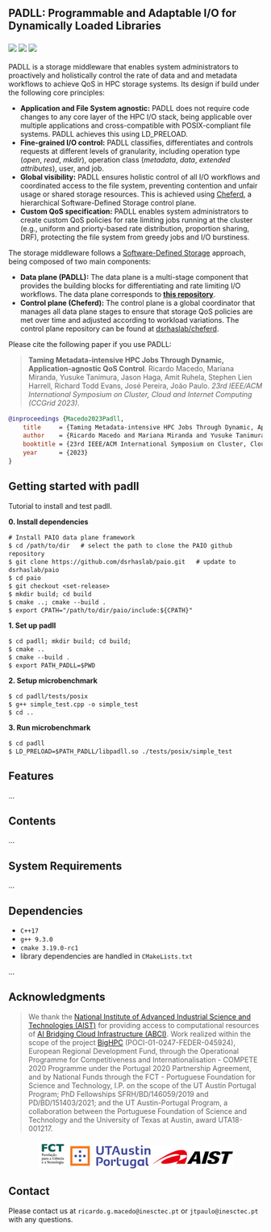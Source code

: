 ## PADLL: Programmable and Adaptable I/O for Dynamically Loaded Libraries

<h3 align="left">
  <!-- logo as of current commit -->
  <img src="https://img.shields.io/badge/C++-17-yellow.svg?style=flat&logo=c%2B%2B" />
  <img src="https://img.shields.io/badge/status-research%20prototype-green.svg" />
  <a href="https://opensource.org/licenses/BSD-3-Clause">
    <img src="https://img.shields.io/badge/license-BSD--3-blue.svg" />
  </a>
</h3>

PADLL is a storage middleware that enables system administrators to proactively and holistically control the rate of data and and metadata workflows to achieve QoS in HPC storage systems. 
Its design if build under the following core principles:

* <b>Application and File System agnostic:</b> PADLL does not require code changes to any core layer of the HPC I/O stack, being applicable over multiple applications and cross-compatible with POSIX-compliant file systems. PADLL achieves this using LD_PRELOAD.
* <b>Fine-grained I/O control:</b> PADLL classifies, differentiates and controls requests at different levels of granularity, including operation type (*open*, *read*, *mkdir*), operation class (*metadata*, *data*, *extended attributes*), user, and job.
* <b>Global visibility:</b> PADLL ensures holistic control of all I/O workflows and coordinated access to the file system, preventing contention and unfair usage or shared storage resources. This is achieved using [Cheferd](https://github.com/dsrhaslab/cheferd), a hierarchical Software-Defined Storage control plane.
* <b>Custom QoS specification:</b> PADLL enables system administrators to create custom QoS policies for rate limiting jobs running at the cluster (e.g., uniform and priorty-based rate distribution, proportion sharing, DRF), protecting the file system from greedy jobs and I/O burstiness.

The storage middleware follows a [Software-Defined Storage](https://dl.acm.org/doi/10.1145/3385896?cid=99659535288) approach, being composed of two main components:
* <b>Data plane (PADLL):</b> The data plane is a multi-stage component that provides the building blocks for differentiating and rate limiting I/O workflows. The data plane corresponds to [**this repository**](https://github.com/dsrhaslab/padll).
* <b>Control plane (Cheferd):</b> The control plane is a global coordinator that manages all data plane stages to ensure that storage QoS policies are met over time and adjusted according to workload variations. The control plane repository can be found at [dsrhaslab/cheferd](https://github.com/dsrhaslab/cheferd).


Please cite the following paper if you use PADLL:

>**Taming Metadata-intensive HPC Jobs Through Dynamic, Application-agnostic QoS Control**.
Ricardo Macedo, Mariana Miranda, Yusuke Tanimura, Jason Haga, Amit Ruhela, Stephen Lien Harrell, Richard Todd Evans, José Pereira, João Paulo.
*23rd IEEE/ACM International Symposium on Cluster, Cloud and Internet Computing (CCGrid 2023)*.

```bibtex
@inproceedings {Macedo2023Padll,
    title     = {Taming Metadata-intensive HPC Jobs Through Dynamic, Application-agnostic QoS Control},
    author    = {Ricardo Macedo and Mariana Miranda and Yusuke Tanimura and Jason Haga and Amit Ruhela and Stephen Lien Harrell and Richard Todd Evans and Jos{\'e} Pereira and Jo{\~a}o Paulo},
    booktitle = {23rd IEEE/ACM International Symposium on Cluster, Cloud and Internet Computing},
    year      = {2023}
}
```



## Getting started with padll
 
Tutorial to install and test padll.

<b>0. Install dependencies</b>
```shell
# Install PAIO data plane framework
$ cd /path/to/dir   # select the path to clone the PAIO github repository
$ git clone https://github.com/dsrhaslab/paio.git	# update to dsrhaslab/paio
$ cd paio
$ git checkout <set-release>
$ mkdir build; cd build
$ cmake ..; cmake --build .
$ export CPATH="/path/to/dir/paio/include:${CPATH}"
```

<b>1. Set up padll</b>
```shell
$ cd padll; mkdir build; cd build;
$ cmake ..
$ cmake --build .
$ export PATH_PADLL=$PWD
```

<b>2. Setup microbenchmark</b>
```shell
$ cd padll/tests/posix
$ g++ simple_test.cpp -o simple_test
$ cd ..
```

<b>3. Run microbenchmark</b>
```shell
$ cd padll
$ LD_PRELOAD=$PATH_PADLL/libpadll.so ./tests/posix/simple_test
```

## Features
...

## Contents
...

## System Requirements
...

## Dependencies
* `C++17`
* `g++ 9.3.0`
* `cmake 3.19.0-rc1`
* library dependencies are handled in `CMakeLists.txt`

...


## Acknowledgments
>We thank the [National Institute of Advanced Industrial Science and Technologies (AIST)](https://www.aist.go.jp/index_en.html)
for providing access to computational resources of [AI Bridging Cloud Infrastructure (ABCI)](https://abci.ai/).
>Work realized within the scope of the project [BigHPC](https://bighpc.wavecom.pt)
(POCI-01-0247-FEDER-045924), European Regional Development Fund, through the Operational Programme for Competitiveness and 
Internationalisation - COMPETE 2020 Programme under the Portugal 2020 Partnership Agreement, and by National Funds through the 
FCT - Portuguese Foundation for Science and Technology, I.P. on the scope of the UT Austin Portugal Program; PhD Fellowships 
SFRH/BD/146059/2019 and PD/BD/151403/2021; and the UT Austin-Portugal Program, a collaboration between the Portuguese Foundation 
of Science and Technology and the University of Texas at Austin, award UTA18-001217.

<p align="center">
    <img src=".media/main_page/fct-logo.png" width="60">
    <img src=".media/main_page/utaustin-portugal-logo.png" width="160">
    <img src=".media/main_page/aist-logo.gif" width="160">
</p>


## Contact
Please contact us at `ricardo.g.macedo@inesctec.pt` or `jtpaulo@inesctec.pt` with any questions.
